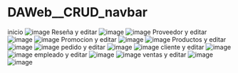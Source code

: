 # DAWeb__CRUD_navbar
inicio
![image](https://github.com/user-attachments/assets/c2ef9dbc-6144-446c-a37d-fe5e51735a90)
Reseña y editar
![image](https://github.com/user-attachments/assets/b7c6c0bb-0979-41a1-aefe-0826bbb013cc) 
![image](https://github.com/user-attachments/assets/c139d205-39d5-4072-a9b8-70095a0bb543)
Proveedor y editar
![image](https://github.com/user-attachments/assets/893198dc-689c-48be-ac9d-d345a00a5405)
![image](https://github.com/user-attachments/assets/909d1c24-96e8-4f6e-9b9e-2b4b2de675a2)
Promocion y editar 
![image](https://github.com/user-attachments/assets/ad649c37-e5ca-4744-ae80-366f9ff36beb)
![image](https://github.com/user-attachments/assets/5ec6f1b5-6aa5-4e95-bee9-d51b61bde094)
Productos y editar
![image](https://github.com/user-attachments/assets/ca7433fa-dfd3-47aa-90fd-2081a7319bb7)
![image](https://github.com/user-attachments/assets/f50e1d2b-7630-433f-9592-c0452ee833a6)
pedido y editar 
![image](https://github.com/user-attachments/assets/f44b79f6-5d45-4120-9814-7b630fc5cddc)
![image](https://github.com/user-attachments/assets/7c483722-5b18-4635-a11c-b5b0df808371)
cliente y editar
![image](https://github.com/user-attachments/assets/b46a9a5f-6215-4141-b3ec-4624fbcb429b)
![image](https://github.com/user-attachments/assets/cc6f2942-ef33-49a2-8538-00cd482637af)
empleado y editar
![image](https://github.com/user-attachments/assets/996c5942-ef5f-42b0-aa5a-f932ff2f8591)
![image](https://github.com/user-attachments/assets/94a90b5d-6a7f-4c00-a3a7-82433730a04c)
ventas y editar
![image](https://github.com/user-attachments/assets/7734f168-2d64-4be2-a11b-42d134a149f3)
![image](https://github.com/user-attachments/assets/5e94a017-e054-4a04-ab21-e8bbf711a2e1)













